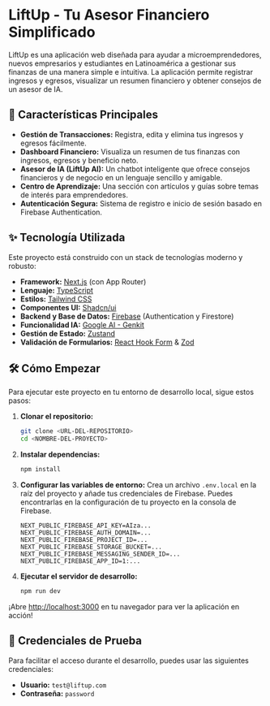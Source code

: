 # LiftUp - Tu Asesor Financiero Simplificado

LiftUp es una aplicación web diseñada para ayudar a microemprendedores, nuevos empresarios y estudiantes en Latinoamérica a gestionar sus finanzas de una manera simple e intuitiva. La aplicación permite registrar ingresos y egresos, visualizar un resumen financiero y obtener consejos de un asesor de IA.

## 🚀 Características Principales

- **Gestión de Transacciones:** Registra, edita y elimina tus ingresos y egresos fácilmente.
- **Dashboard Financiero:** Visualiza un resumen de tus finanzas con ingresos, egresos y beneficio neto.
- **Asesor de IA (LiftUp AI):** Un chatbot inteligente que ofrece consejos financieros y de negocio en un lenguaje sencillo y amigable.
- **Centro de Aprendizaje:** Una sección con artículos y guías sobre temas de interés para emprendedores.
- **Autenticación Segura:** Sistema de registro e inicio de sesión basado en Firebase Authentication.

## ✨ Tecnología Utilizada

Este proyecto está construido con un stack de tecnologías moderno y robusto:

- **Framework:** [Next.js](https://nextjs.org/) (con App Router)
- **Lenguaje:** [TypeScript](https://www.typescriptlang.org/)
- **Estilos:** [Tailwind CSS](https://tailwindcss.com/)
- **Componentes UI:** [Shadcn/ui](https://ui.shadcn.com/)
- **Backend y Base de Datos:** [Firebase](https://firebase.google.com/) (Authentication y Firestore)
- **Funcionalidad IA:** [Google AI - Genkit](https://firebase.google.com/docs/genkit)
- **Gestión de Estado:** [Zustand](https://github.com/pmndrs/zustand)
- **Validación de Formularios:** [React Hook Form](https://react-hook-form.com/) & [Zod](https://zod.dev/)

## 🛠️ Cómo Empezar

Para ejecutar este proyecto en tu entorno de desarrollo local, sigue estos pasos:

1.  **Clonar el repositorio:**
    ```bash
    git clone <URL-DEL-REPOSITORIO>
    cd <NOMBRE-DEL-PROYECTO>
    ```

2.  **Instalar dependencias:**
    ```bash
    npm install
    ```

3.  **Configurar las variables de entorno:**
    Crea un archivo `.env.local` en la raíz del proyecto y añade tus credenciales de Firebase. Puedes encontrarlas en la configuración de tu proyecto en la consola de Firebase.

    ```
    NEXT_PUBLIC_FIREBASE_API_KEY=AIza...
    NEXT_PUBLIC_FIREBASE_AUTH_DOMAIN=...
    NEXT_PUBLIC_FIREBASE_PROJECT_ID=...
    NEXT_PUBLIC_FIREBASE_STORAGE_BUCKET=...
    NEXT_PUBLIC_FIREBASE_MESSAGING_SENDER_ID=...
    NEXT_PUBLIC_FIREBASE_APP_ID=1:...
    ```

4.  **Ejecutar el servidor de desarrollo:**
    ```bash
    npm run dev
    ```

¡Abre [http://localhost:3000](http://localhost:3000) en tu navegador para ver la aplicación en acción!

## 🧪 Credenciales de Prueba

Para facilitar el acceso durante el desarrollo, puedes usar las siguientes credenciales:

-   **Usuario:** `test@liftup.com`
-   **Contraseña:** `password`
